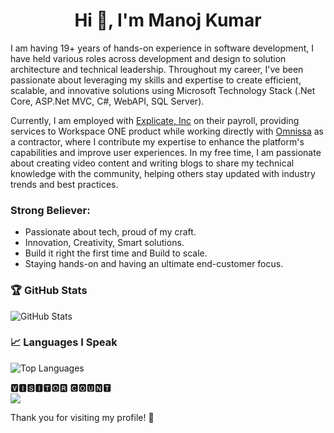 <!---
manojkumar-jmp/manojkumar-jmp is a ✨ special ✨ repository because its `README.md` (this file) appears on your GitHub profile.
You can click the Preview link to take a look at your changes.
--->
<h1 align="center">Hi 👋, I'm Manoj Kumar</h1>

I am having 19+ years of hands-on experience in software development, I have held various roles across development and design to solution architecture and technical leadership. Throughout my career, I've been passionate about leveraging my skills and expertise to create efficient, scalable, and innovative solutions using  Microsoft Technology Stack (.Net Core, ASP.Net MVC, C#, WebAPI, SQL Server).

Currently, I am employed with [Explicate, Inc](https://www.explicateinc.com/) on their payroll, providing services to Workspace ONE product while working directly with [Omnissa](https://www.omnissa.com/) as a contractor, where I contribute my expertise to enhance the platform's capabilities and improve user experiences. In my free time, I am passionate about creating video content and writing blogs to share my technical knowledge with the community, helping others stay updated with industry trends and best practices.

### Strong Believer:

- Passionate about tech, proud of my craft.
- Innovation, Creativity, Smart solutions.
- Build it right the first time and Build to scale.
- Staying hands-on and having an ultimate end-customer focus.

### 🏆 GitHub Stats

![GitHub Stats](https://github-readme-stats.vercel.app/api?username=manojkumar-jmp&show_icons=true&hide_title=true&count_private=true&hide=prs&theme=radical)

### 📈 Languages I Speak

![Top Languages](https://github-readme-stats.vercel.app/api/top-langs/?username=manojkumar-jmp&langs_count=10&layout=compact&theme=radical)

<!---
### 🏆 GitHub Trophies

![GitHub Tropies](https://github-profile-trophy.vercel.app/?username=manojkumar-jmp&theme=radical&no-frame=false&no-bg=true)
--->

<p align="left"> 
 🆅🅸🆂🅸🆃🅾🆁 🅲🅾🆄🅽🆃<br>
 <img src="https://profile-counter.glitch.me/manojkumar-jmp/count.svg"/>
</p>
Thank you for visiting my profile! 🎉
